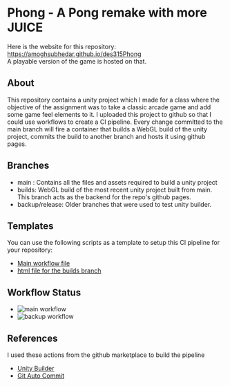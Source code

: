 # Phong - A Pong remake with more JUICE

Here is the website for this repository: https://amoghsubhedar.github.io/des315Phong
<br>A playable version of the game is hosted on that.

## About
This repository contains a unity project which I made for a class where the objective of the assignment was to take a classic arcade game and add some game feel elements to it.
I uploaded this project to github so that I could use workflows to create a CI pipeline. Every change committed to the main branch will fire a container that builds a WebGL build of the unity project, commits the build to another branch and hosts it using github pages.

## Branches
- main  : Contains all the files and assets required to build a unity project
- builds: WebGL build of the most recent unity project built from main. This branch acts as the backend for the repo's github pages.
- backup/release: Older branches that were used to test unity builder.

## Templates
You can use the following scripts as a template to setup this CI pipeline for your repository:
- [Main workflow file](https://github.com/AmoghSubhedar/des315Phong/blob/main/.github/workflows/main.yml)
- [html file for the builds branch](https://github.com/AmoghSubhedar/des315Phong/blob/builds/index.html)

## Workflow Status
- ![main workflow](https://github.com/AmoghSubhedar/des315Phong/actions/workflows/main.yml/badge.svg?main)
- ![backup workflow](https://github.com/AmoghSubhedar/des315Phong/actions/workflows/backup.yml/badge.svg?backup)

## References
I used these actions from the github marketplace to build the pipeline
- [Unity Builder](https://github.com/marketplace/actions/unity-builder)
- [Git Auto Commit](https://github.com/marketplace/actions/git-auto-commit)
